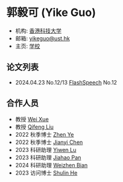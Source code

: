 # 郭毅可 (Yike Guo)

- 机构: [香港科技大学](../Institutions/HKUST_香港科技大学.md)
- 邮箱: yikeguo@ust.hk
- 主页: [学校](https://cse.hkust.edu.hk/admin/people/faculty/profile/yikeguo)

## 论文列表

- 2024.04.23 No.12/13 [FlashSpeech](../Models/Diffusion/2024.04.23_FlashSpeech.md) No.12

## 合作人员

- 教授 [Wei Xue](../Authors/Wei_Xue_(雪巍).md)
- 教授 [Qifeng Liu](../Authors/Qifeng_Liu_(柳崎峰).md)
- 2022 秋季博士 [Zhen Ye](../Authors/Zhen_Ye.md)
- 2022 秋季博士 [Jianyi Chen](../Authors/Jianyi_Chen.md)
- 2023 科研助理 [Yiwen Lu](../Authors/Yiwen_Lu.md)
- 2023 科研助理 [Jiahao Pan](../Authors/Jiahao_Pan.md)
- 2024 科研助理 [Weizhen Bian](../Authors/Weizhen_Bian.md)
- 2023 访问博士 [Shulin He](../Authors/Shulin_He.md)